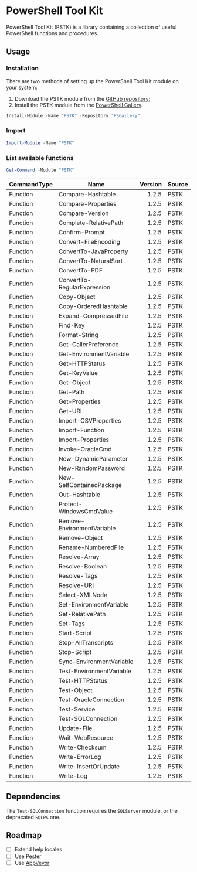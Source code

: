 # PowerShell Tool Kit

PowerShell Tool Kit (PSTK) is a library containing a collection of useful PowerShell functions and procedures.

## Usage

### Installation

There are two methods of setting up the PowerShell Tool Kit module on your system:

1. Download the PSTK module from the [GitHub repository](https://github.com/Akaizoku/PSTK);
1. Install the PSTK module from the [PowerShell Gallery](https://www.powershellgallery.com/packages/PSTK).

```powershell
Install-Module -Name "PSTK" -Repository "PSGallery"
```

### Import

```powershell
Import-Module -Name "PSTK"
```

### List available functions

```powershell
Get-Command -Module "PSTK"
```

| CommandType | Name                        | Version | Source |
| ----------- | --------------------------- | ------: | ------ |
| Function    | Compare-Hashtable           |   1.2.5 | PSTK   |
| Function    | Compare-Properties          |   1.2.5 | PSTK   |
| Function    | Compare-Version             |   1.2.5 | PSTK   |
| Function    | Complete-RelativePath       |   1.2.5 | PSTK   |
| Function    | Confirm-Prompt              |   1.2.5 | PSTK   |
| Function    | Convert-FileEncoding        |   1.2.5 | PSTK   |
| Function    | ConvertTo-JavaProperty      |   1.2.5 | PSTK   |
| Function    | ConvertTo-NaturalSort       |   1.2.5 | PSTK   |
| Function    | ConvertTo-PDF               |   1.2.5 | PSTK   |
| Function    | ConvertTo-RegularExpression |   1.2.5 | PSTK   |
| Function    | Copy-Object                 |   1.2.5 | PSTK   |
| Function    | Copy-OrderedHashtable       |   1.2.5 | PSTK   |
| Function    | Expand-CompressedFile       |   1.2.5 | PSTK   |
| Function    | Find-Key                    |   1.2.5 | PSTK   |
| Function    | Format-String               |   1.2.5 | PSTK   |
| Function    | Get-CallerPreference        |   1.2.5 | PSTK   |
| Function    | Get-EnvironmentVariable     |   1.2.5 | PSTK   |
| Function    | Get-HTTPStatus              |   1.2.5 | PSTK   |
| Function    | Get-KeyValue                |   1.2.5 | PSTK   |
| Function    | Get-Object                  |   1.2.5 | PSTK   |
| Function    | Get-Path                    |   1.2.5 | PSTK   |
| Function    | Get-Properties              |   1.2.5 | PSTK   |
| Function    | Get-URI                     |   1.2.5 | PSTK   |
| Function    | Import-CSVProperties        |   1.2.5 | PSTK   |
| Function    | Import-Function             |   1.2.5 | PSTK   |
| Function    | Import-Properties           |   1.2.5 | PSTK   |
| Function    | Invoke-OracleCmd            |   1.2.5 | PSTK   |
| Function    | New-DynamicParameter        |   1.2.5 | PSTK   |
| Function    | New-RandomPassword          |   1.2.5 | PSTK   |
| Function    | New-SelfContainedPackage    |   1.2.5 | PSTK   |
| Function    | Out-Hashtable               |   1.2.5 | PSTK   |
| Function    | Protect-WindowsCmdValue     |   1.2.5 | PSTK   |
| Function    | Remove-EnvironmentVariable  |   1.2.5 | PSTK   |
| Function    | Remove-Object               |   1.2.5 | PSTK   |
| Function    | Rename-NumberedFile         |   1.2.5 | PSTK   |
| Function    | Resolve-Array               |   1.2.5 | PSTK   |
| Function    | Resolve-Boolean             |   1.2.5 | PSTK   |
| Function    | Resolve-Tags                |   1.2.5 | PSTK   |
| Function    | Resolve-URI                 |   1.2.5 | PSTK   |
| Function    | Select-XMLNode              |   1.2.5 | PSTK   |
| Function    | Set-EnvironmentVariable     |   1.2.5 | PSTK   |
| Function    | Set-RelativePath            |   1.2.5 | PSTK   |
| Function    | Set-Tags                    |   1.2.5 | PSTK   |
| Function    | Start-Script                |   1.2.5 | PSTK   |
| Function    | Stop-AllTranscripts         |   1.2.5 | PSTK   |
| Function    | Stop-Script                 |   1.2.5 | PSTK   |
| Function    | Sync-EnvironmentVariable    |   1.2.5 | PSTK   |
| Function    | Test-EnvironmentVariable    |   1.2.5 | PSTK   |
| Function    | Test-HTTPStatus             |   1.2.5 | PSTK   |
| Function    | Test-Object                 |   1.2.5 | PSTK   |
| Function    | Test-OracleConnection       |   1.2.5 | PSTK   |
| Function    | Test-Service                |   1.2.5 | PSTK   |
| Function    | Test-SQLConnection          |   1.2.5 | PSTK   |
| Function    | Update-File                 |   1.2.5 | PSTK   |
| Function    | Wait-WebResource            |   1.2.5 | PSTK   |
| Function    | Write-Checksum              |   1.2.5 | PSTK   |
| Function    | Write-ErrorLog              |   1.2.5 | PSTK   |
| Function    | Write-InsertOrUpdate        |   1.2.5 | PSTK   |
| Function    | Write-Log                   |   1.2.5 | PSTK   |

## Dependencies

The `Test-SQLConnection` function requires the `SQLServer` module, or the deprecated `SQLPS` one.

## Roadmap

- [ ] Extend help locales
- [ ] Use [Pester](https://github.com/pester/Pester)
- [ ] Use [AppVeyor](https://www.appveyor.com/)
